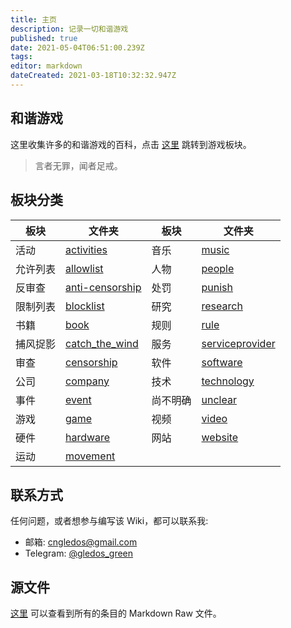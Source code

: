 ```yaml
---
title: 主页
description: 记录一切和谐游戏
published: true
date: 2021-05-04T06:51:00.239Z
tags: 
editor: markdown
dateCreated: 2021-03-18T10:32:32.947Z
---
```


和谐游戏
--------

这里收集许多的和谐游戏的百科，点击 [这里](./game/game.md) 跳转到游戏板块。

> 言者无罪，闻者足戒。

板块分类
--------

| 板块     | 文件夹                                                | 板块     | 文件夹                                                  |
| -------- | ----------------------------------------------------- | -------- | ------------------------------------------------------- |
| 活动     | [activities](./activities/activities.md)              | 音乐     | [music](./music/music.md)                               |
| 允许列表 | [allowlist](./allowlist/allowlist.md)                 | 人物     | [people](./people/people.md)                            |
| 反审查   | [anti-censorship](/anti-censorship/anti-censorship.md) | 处罚     | [punish](./punish/punish.md)                            |
| 限制列表 | [blocklist](./blocklist/blocklist.md)                 | 研究     | [research](./research/research.md)                      |
| 书籍     | [book](./book/book.md)                                | 规则     | [rule](./rule/rule.md)                                  |
| 捕风捉影 | [catch_the_wind](./catch_the_wind/catch_the_wind.md)  | 服务     | [serviceprovider](./serviceprovider/serviceprovider.md) |
| 审查     | [censorship](./censorship/censorship.md)              | 软件     | [software](./software/software.md)                      |
| 公司     | [company](./company/company.md)                       | 技术     | [technology](./technology/technology.md)                |
| 事件     | [event](./event/event.md)                             | 尚不明确 | [unclear](./unclear/unclear.md)                         |
| 游戏     | [game](./game/game.md)                                | 视频     | [video](./video/video.md)                               |
| 硬件     | [hardware](./hardware/hardware.md)                    | 网站     | [website](./website/website.md)                         |
| 运动     | [movement](./movement/movement.md)                    |          |                                                         |

联系方式
--------

任何问题，或者想参与编写该 Wiki，都可以联系我:

+ 邮箱: cngledos@gmail.com
+ Telegram: [@gledos_green](t.me/gledos_green)

源文件
------

[这里](https://github.com/gledos/ggame) 可以查看到所有的条目的 Markdown Raw 文件。
